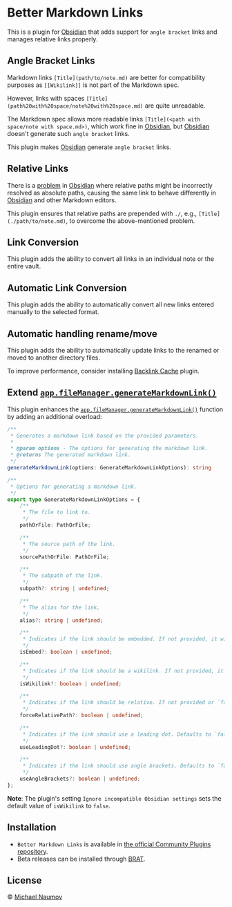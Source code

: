 # Better Markdown Links

This is a plugin for [Obsidian] that adds support for `angle bracket` links and manages relative links properly.

## Angle Bracket Links

Markdown links `[Title](path/to/note.md)` are better for compatibility purposes as `[[Wikilink]]` is not part of the Markdown spec.

However, links with spaces `[Title](path%20with%20space/note%20with%20space.md)` are quite unreadable.

The Markdown spec allows more readable links `[Title](<path with space/note with space.md>)`, which work fine in [Obsidian], but [Obsidian] doesn't generate such `angle bracket` links.

This plugin makes [Obsidian] generate `angle bracket` links.

## Relative Links

There is a [problem](https://forum.obsidian.md/t/add-settings-to-control-link-resolution-mode/69560) in [Obsidian] where relative paths might be incorrectly resolved as absolute paths, causing the same link to behave differently in [Obsidian] and other Markdown editors.

This plugin ensures that relative paths are prepended with `./`, e.g., `[Title](./path/to/note.md)`, to overcome the above-mentioned problem.

## Link Conversion

This plugin adds the ability to convert all links in an individual note or the entire vault.

## Automatic Link Conversion

This plugin adds the ability to automatically convert all new links entered manually to the selected format.

## Automatic handling rename/move

This plugin adds the ability to automatically update links to the renamed or moved to another directory files.

To improve performance, consider installing [Backlink Cache](https://obsidian.md/plugins?id=backlink-cache) plugin.

## Extend [`app.fileManager.generateMarkdownLink()`][generateMarkdownLink]

This plugin enhances the [`app.fileManager.generateMarkdownLink()`][generateMarkdownLink] function by adding an additional overload:

```typescript
/**
 * Generates a markdown link based on the provided parameters.
 *
 * @param options - The options for generating the markdown link.
 * @returns The generated markdown link.
 */
generateMarkdownLink(options: GenerateMarkdownLinkOptions): string

/**
 * Options for generating a markdown link.
 */
export type GenerateMarkdownLinkOptions = {
    /**
     * The file to link to.
     */
    pathOrFile: PathOrFile;

    /**
     * The source path of the link.
     */
    sourcePathOrFile: PathOrFile;

    /**
     * The subpath of the link.
     */
    subpath?: string | undefined;

    /**
     * The alias for the link.
     */
    alias?: string | undefined;

    /**
     * Indicates if the link should be embedded. If not provided, it will be inferred based on the file type.
     */
    isEmbed?: boolean | undefined;

    /**
     * Indicates if the link should be a wikilink. If not provided, it will be inferred based on the Obsidian settings.
     */
    isWikilink?: boolean | undefined;

    /**
     * Indicates if the link should be relative. If not provided or `false`, it will be inferred based on the Obsidian settings.
     */
    forceRelativePath?: boolean | undefined;

    /**
     * Indicates if the link should use a leading dot. Defaults to `false`. Has no effect if `isWikilink` is `true` or `forceRelativePath` is `false`.
     */
    useLeadingDot?: boolean | undefined;

    /**
     * Indicates if the link should use angle brackets. Defaults to `false`. Has no effect if `isWikilink` is `true`
     */
    useAngleBrackets?: boolean | undefined;
};
```

**Note**: The plugin's setting `Ignore incompatible Obsidian settings` sets the default value of `isWikilink` to `false`.

## Installation

- `Better Markdown Links` is available in [the official Community Plugins repository](https://obsidian.md/plugins?id=better-markdown-links).
- Beta releases can be installed through [BRAT](https://obsidian.md/plugins?id=obsidian42-brat).

## License

© [Michael Naumov](https://github.com/mnaoumov/)

[Obsidian]: https://obsidian.md/

[generateMarkdownLink]: https://github.com/obsidianmd/obsidian-api/blob/ea526e2459ad3f188c994862a9b106d94bf0f692/obsidian.d.ts#L1435
